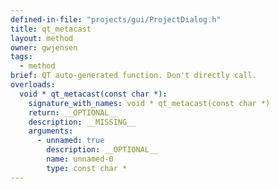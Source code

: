 ```yaml
---
defined-in-file: "projects/gui/ProjectDialog.h"
title: qt_metacast
layout: method
owner: gwjensen
tags:
  - method
brief: QT auto-generated function. Don't directly call.
overloads:
  void * qt_metacast(const char *):
    signature_with_names: void * qt_metacast(const char *)
    return: __OPTIONAL__
    description: __MISSING__
    arguments:
      - unnamed: true
        description: __OPTIONAL__
        name: unnamed-0
        type: const char *
---
```

